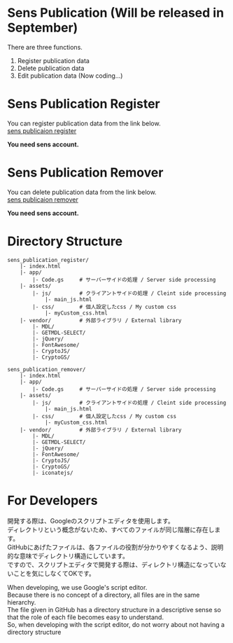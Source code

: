
# Sens Publication (Will be released in September)
There are three functions.
1. Register publication data
2. Delete publication data
3. Edit publication data (Now coding...)

# Sens Publication Register
You can register publication data from the link below.  
[sens publicaion register](https://script.google.com/a/sens.sys.es.osaka-u.ac.jp/macros/s/AKfycbx83bRrCsXBxZspYmc8H4hlQb4uXStNlL8RuuSmR_0yZKsPh9Ak/exec)  

**You need sens account.**

# Sens Publication Remover
You can delete publication data from the link below.  
[sens publicaion remover](https://script.google.com/a/sens.sys.es.osaka-u.ac.jp/macros/s/AKfycbwGlMmniX9q-62zITyaNu4IwRe5BYjvVQZ8z6uEnUABXoVZnxPn/exec)  

**You need sens account.**

# Directory Structure
```
sens_publication_register/
    |- index.html  
    |- app/
        |- Code.gs     # サーバーサイドの処理 / Server side processing
    |- assets/
        |- js/         # クライアントサイドの処理 / Cleint side processing
            |- main_js.html
        |- css/        # 個人設定したcss / My custom css
            |- myCustom_css.html
    |- vendor/         # 外部ライブラリ / External library
        |- MDL/  
        |- GETMDL-SELECT/
        |- jQuery/
        |- FontAwesome/
        |- CryptoJS/
        |- CryptoGS/

sens_publication_remover/
    |- index.html  
    |- app/
        |- Code.gs     # サーバーサイドの処理 / Server side processing
    |- assets/
        |- js/         # クライアントサイドの処理 / Cleint side processing
            |- main_js.html
        |- css/        # 個人設定したcss / My custom css
            |- myCustom_css.html
    |- vendor/         # 外部ライブラリ / External library
        |- MDL/  
        |- GETMDL-SELECT/
        |- jQuery/
        |- FontAwesome/
        |- CryptoJS/
        |- CryptoGS/
        |- iconatejs/
```

# For Developers
開発する際は、Googleのスクリプトエディタを使用します。  
ディレクトリという概念がないため、すべてのファイルが同じ階層に存在します。  
GitHubにあげたファイルは、各ファイルの役割が分かりやすくなるよう、説明的な意味でディレクトリ構造にしています。  
ですので、スクリプトエディタで開発する際は、ディレクトリ構造になっていないことを気にしなくてOKです。

When developing, we use Google's script editor.  
Because there is no concept of a directory, all files are in the same hierarchy.  
The file given in GitHub has a directory structure in a descriptive sense so that the role of each file becomes easy to understand.  
So, when developing with the script editor, do not worry about not having a directory structure
